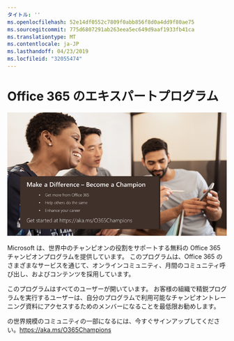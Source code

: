 ```yaml
---
タイトル: ''
ms.openlocfilehash: 52e14df0552c7809f0abb856f8d0a4dd9f80ae75
ms.sourcegitcommit: 775d6807291ab263eea5ec649d9aaf1933fb41ca
ms.translationtype: MT
ms.contentlocale: ja-JP
ms.lasthandoff: 04/23/2019
ms.locfileid: "32055474"
---
```

# <a name="office-365-champions-program"></a>Office 365 のエキスパートプログラム 

![相違点をチャンピオンにする](media/makeadifference.png)

Microsoft は、世界中のチャンピオンの役割をサポートする無料の Office 365 チャンピオンプログラムを提供しています。  このプログラムは、Office 365 のさまざまなサービスを通じて、オンラインコミュニティ、月間のコミュニティ呼び出し、およびコンテンツを採用しています。

このプログラムはすべてのユーザーが開いています。  お客様の組織で精鋭プログラムを実行するユーザーは、自分のプログラムで利用可能なチャンピオントレーニング資料にアクセスするためのメンバーになることを最低限お勧めします。 

の世界規模のコミュニティの一部になるには、今すぐサインアップしてください。https://aka.ms/O365Champions  
